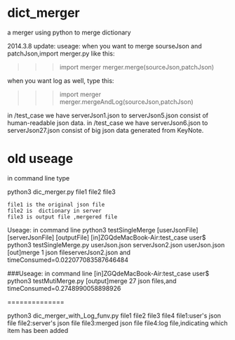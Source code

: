 dict_merger
===========
a merger using python to merge dictionary

2014.3.8 update:
useage:
when you want to merge sourseJson and patchJson,import merger.py like this:

>>>import merger
>>>merger.merge(sourceJson,patchJson)


when you want log as well, type this:

>>>import merger
>>>merger.mergeAndLog(sourceJson,patchJson)

in /test_case we have serverJson1.json to serverJson5.json consist of human-readable json data.
in /test_case we have serverJson6.json to serverJson27.json consist of big json data generated from KeyNote.



old useage
=======================
in command line type

python3 dic_merger.py file1 file2 file3

	file1 is the original json file
	file2 is  dictionary in server
	file3 is output file ,mergered file

Useage:  in command line
python3 testSingleMerge [userJsonFile] [serverJsonFile] [outputFile]
[in]ZGQdeMacBook-Air:test_case user$ python3 testSingleMerge.py userJson.json serverJson2.json userJson.json 
[out]merge 1 json fileserverJson2.json and timeConsumed=0.022077083587646484


###Useage:  in command line
[in]ZGQdeMacBook-Air:test_case user$ python3 testMutiMerge.py 
[output]merge 27 json files,and timeConsumed=0.2748990058898926


==============

python3 dic_merger_with_Log_funv.py file1 file2 file3 file4
	file1:user's json file
	file2:server's json file
	file3:merged json file
	file4:log file,indicating which item has been added
